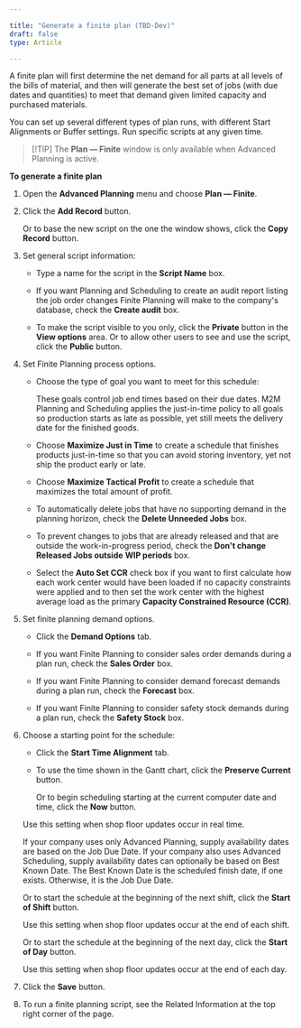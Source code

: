 ```yaml
---

title: "Generate a finite plan (TBD-Dev)"
draft: false
type: Article

---
```


A finite plan will first determine the net demand for all parts at all levels of the bills of material, and then will generate the best set of jobs (with due dates and quantities) to meet that demand given limited capacity and purchased materials.

You can set up several different types of plan runs, with different Start Alignments or Buffer settings. Run specific scripts at any given time.

> [!TIP] The **Plan — Finite** window is only available when Advanced Planning is active.

**To generate a finite plan**

1. Open the **Advanced Planning** menu and choose **Plan — Finite**.

2. Click the **Add Record** button.

    Or to base the new script on the one the window shows, click the **Copy Record** button.

3. Set general script information:

    -   Type a name for the script in the **Script Name** box.

    -   If you want Planning and Scheduling to create an audit report listing the job order changes Finite Planning will make to the company's database, check the **Create audit** box.

    -   To make the script visible to you only, click the **Private** button in the **View options** area. Or to allow other users to see and use the script, click the **Public** button.

4. Set Finite Planning process options.

    -   Choose the type of goal you want to meet for this schedule:

        These goals control job end times based on their due dates. M2M Planning and Scheduling applies the just-in-time policy to all goals so production starts as late as possible, yet still meets the delivery date for the finished goods.

    -   Choose **Maximize Just in Time** to create a schedule that finishes products just-in-time so that you can avoid storing inventory, yet not ship the product early or late.

    -   Choose **Maximize Tactical Profit** to create a schedule that maximizes the total amount of profit.

    -   To automatically delete jobs that have no supporting demand in the planning horizon, check the **Delete Unneeded Jobs** box.

    -   To prevent changes to jobs that are already released and that are outside the work-in-progress period, check the **Don't change Released Jobs outside** **WIP periods** box.

    -   Select the **Auto Set CCR** check box if you want to first calculate how each work center would have been loaded if no capacity constraints were applied and to then set the work center with the highest average load as the primary **Capacity Constrained Resource (CCR)**.

5. Set finite planning demand options.

    -   Click the **Demand Options** tab.

    -   If you want Finite Planning to consider sales order demands during a plan run, check the **Sales Order** box.

    -   If you want Finite Planning to consider demand forecast demands during a plan run, check the **Forecast** box.

    -   If you want Finite Planning to consider safety stock demands during a plan run, check the **Safety Stock** box.

6. Choose a starting point for the schedule:

    -   Click the **Start Time Alignment** tab.

    -   To use the time shown in the Gantt chart, click the **Preserve Current** button.

        Or to begin scheduling starting at the current computer date and time, click the **Now** button.

    Use this setting when shop floor updates occur in real time.

    If your company uses only Advanced Planning, supply availability dates are based on the Job Due Date. If your company also uses Advanced Scheduling, supply availability dates can optionally be based on Best Known Date. The Best Known Date is the scheduled finish date, if one exists. Otherwise, it is the Job Due Date.

    Or to start the schedule at the beginning of the next shift, click the **Start of Shift** button.

    Use this setting when shop floor updates occur at the end of each shift.

    Or to start the schedule at the beginning of the next day, click the **Start of Day** button.

    Use this setting when shop floor updates occur at the end of each day.

7. Click the **Save** button.

8. To run a finite planning script, see the Related Information at the top right corner of the page.


